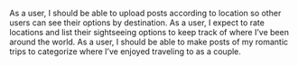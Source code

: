 As a user, I should be able to upload posts according to location so other users can see their options by destination.
As a user, I expect to rate locations and list their sightseeing options to keep track of where I’ve been around the world.
As a user, I should be able to make posts of my romantic trips to categorize where I’ve enjoyed traveling to as a couple.
